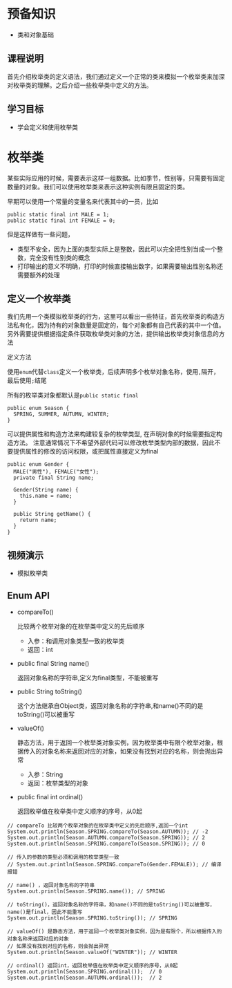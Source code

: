 # 预备知识

* 类和对象基础

## 课程说明

首先介绍枚举类的定义语法，我们通过定义一个正常的类来模拟一个枚举类来加深对枚举类的理解。之后介绍一些枚举类中定义的方法。

## 学习目标

- 学会定义和使用枚举类

# 枚举类

某些实际应用的时候，需要表示这样一组数据。比如季节，性别等，只需要有固定数量的对象。我们可以使用枚举类来表示这种实例有限且固定的类。

早期可以使用一个常量的变量名来代表其中的一员，比如

```
public static final int MALE = 1;
public static final int FEMALE = 0;
```

但是这样做有一些问题，

- 类型不安全，因为上面的类型实际上是整数，因此可以完全把性别当成一个整数，完全没有性别类的概念
- 打印输出的意义不明确，打印的时候直接输出数字，如果需要输出性别名称还需要额外的处理

## 定义一个枚举类

我们先用一个类模拟枚举类的行为，这里可以看出一些特征，首先枚举类的构造方法私有化，因为持有的对象数量是固定的，每个对象都有自己代表的其中一个值。另外需要提供根据指定条件获取枚举类对象的方法，提供输出枚举类对象信息的方法

定义方法

使用`enum`代替`class`定义一个枚举类，后续声明多个枚举对象名称，使用`,`隔开，最后使用`;`结尾

所有的枚举类对象都默认是`public static final`

```
public enum Season {
  SPRING, SUMMER, AUTUMN, WINTER;
}
```

可以提供属性和构造方法来构建较复杂的枚举类型, 在声明对象的时候需要指定构造方法。 注意通常情况下不希望外部代码可以修改枚举类型内部的数据，因此不要提供属性的修改的访问权限，或把属性直接定义为final

```
public enum Gender {
  MALE("男性"), FEMALE("女性");
  private final String name;

  Gender(String name) {
    this.name = name;
  }

  public String getName() {
    return name;
  }
}
```

## 视频演示

- 模拟枚举类

## Enum API

- compareTo()

  比较两个枚举对象的在枚举类中定义的先后顺序

  - 入参：和调用对象类型一致的枚举类
  - 返回：int

- public final String name()

  返回对象名称的字符串,定义为final类型，不能被重写

- public String toString()

  这个方法继承自Object类，返回对象名称的字符串,和name()不同的是toString()可以被重写

- valueOf()

  静态方法，用于返回一个枚举类对象实例，因为枚举类中有限个枚举对象，根据传入的对象名称来返回对应的对象，如果没有找到对应的名称，则会抛出异常

  - 入参：String
  - 返回：枚举类型的对象

- public final int ordinal()

  返回枚举值在枚举类中定义顺序的序号，从0起

```
// compareTo 比较两个枚举对象的在枚举类中定义的先后顺序,返回一个int
System.out.println(Season.SPRING.compareTo(Season.AUTUMN)); // -2
System.out.println(Season.AUTUMN.compareTo(Season.SPRING)); // 2
System.out.println(Season.SPRING.compareTo(Season.SPRING)); // 0

// 传入的参数的类型必须和调用的枚举类型一致
// System.out.println(Season.SPRING.compareTo(Gender.FEMALE)); // 编译报错

// name() ，返回对象名称的字符串
System.out.println(Season.SPRING.name()); // SPRING

// toString()，返回对象名称的字符串，和name()不同的是toString()可以被重写，name()是final，因此不能重写
System.out.println(Season.SPRING.toString()); // SPRING

// valueOf() 是静态方法，用于返回一个枚举类对象实例，因为是有限个，所以根据传入的对象名称来返回对应的对象
// 如果没有找到对应的名称，则会抛出异常
System.out.println(Season.valueOf("WINTER")); // WINTER

// ordinal() 返回int，返回枚举值在枚举类中定义顺序的序号，从0起
System.out.println(Season.SPRING.ordinal());  // 0
System.out.println(Season.AUTUMN.ordinal());  // 2
```